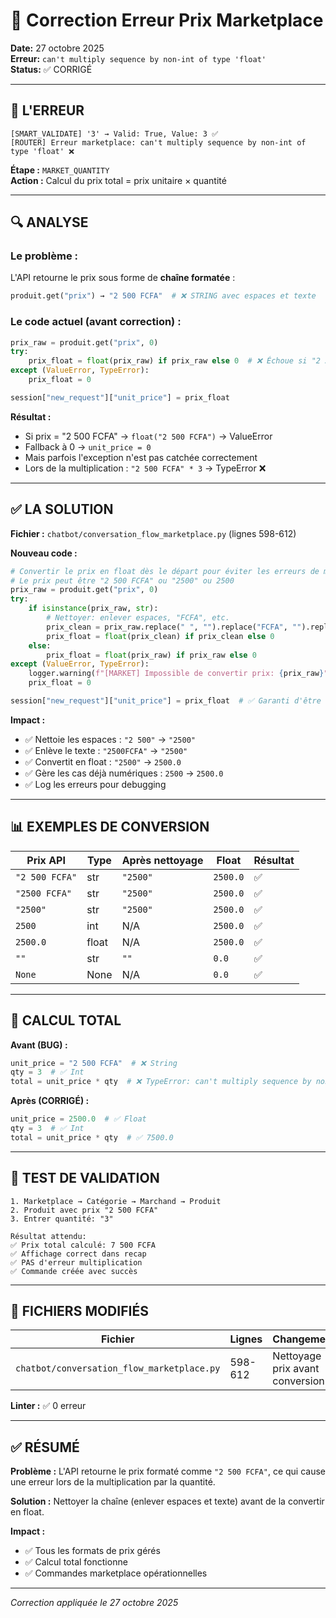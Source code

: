 # 🔧 Correction Erreur Prix Marketplace

**Date:** 27 octobre 2025  
**Erreur:** `can't multiply sequence by non-int of type 'float'`  
**Status:** ✅ CORRIGÉ

---

## 🐛 **L'ERREUR**

```
[SMART_VALIDATE] '3' → Valid: True, Value: 3 ✅
[ROUTER] Erreur marketplace: can't multiply sequence by non-int of type 'float' ❌
```

**Étape :** `MARKET_QUANTITY`  
**Action :** Calcul du prix total = prix unitaire × quantité  

---

## 🔍 **ANALYSE**

### **Le problème :**

L'API retourne le prix sous forme de **chaîne formatée** :
```python
produit.get("prix") → "2 500 FCFA"  # ❌ STRING avec espaces et texte
```

### **Le code actuel (avant correction) :**
```python
prix_raw = produit.get("prix", 0)
try:
    prix_float = float(prix_raw) if prix_raw else 0  # ❌ Échoue si "2 500 FCFA"
except (ValueError, TypeError):
    prix_float = 0

session["new_request"]["unit_price"] = prix_float
```

**Résultat :**
- Si prix = "2 500 FCFA" → `float("2 500 FCFA")` → ValueError
- Fallback à 0 → `unit_price = 0`
- Mais parfois l'exception n'est pas catchée correctement
- Lors de la multiplication : `"2 500 FCFA" * 3` → TypeError ❌

---

## ✅ **LA SOLUTION**

**Fichier :** `chatbot/conversation_flow_marketplace.py` (lignes 598-612)

**Nouveau code :**
```python
# Convertir le prix en float dès le départ pour éviter les erreurs de multiplication
# Le prix peut être "2 500 FCFA" ou "2500" ou 2500
prix_raw = produit.get("prix", 0)
try:
    if isinstance(prix_raw, str):
        # Nettoyer: enlever espaces, "FCFA", etc.
        prix_clean = prix_raw.replace(" ", "").replace("FCFA", "").replace("fcfa", "").strip()
        prix_float = float(prix_clean) if prix_clean else 0
    else:
        prix_float = float(prix_raw) if prix_raw else 0
except (ValueError, TypeError):
    logger.warning(f"[MARKET] Impossible de convertir prix: {prix_raw}")
    prix_float = 0

session["new_request"]["unit_price"] = prix_float  # ✅ Garanti d'être un float
```

**Impact :**
- ✅ Nettoie les espaces : `"2 500"` → `"2500"`
- ✅ Enlève le texte : `"2500FCFA"` → `"2500"`
- ✅ Convertit en float : `"2500"` → `2500.0`
- ✅ Gère les cas déjà numériques : `2500` → `2500.0`
- ✅ Log les erreurs pour debugging

---

## 📊 **EXEMPLES DE CONVERSION**

| Prix API | Type | Après nettoyage | Float | Résultat |
|----------|------|-----------------|-------|----------|
| `"2 500 FCFA"` | str | `"2500"` | `2500.0` | ✅ |
| `"2500 FCFA"` | str | `"2500"` | `2500.0` | ✅ |
| `"2500"` | str | `"2500"` | `2500.0` | ✅ |
| `2500` | int | N/A | `2500.0` | ✅ |
| `2500.0` | float | N/A | `2500.0` | ✅ |
| `""` | str | `""` | `0.0` | ✅ |
| `None` | None | N/A | `0.0` | ✅ |

---

## 🧮 **CALCUL TOTAL**

**Avant (BUG) :**
```python
unit_price = "2 500 FCFA"  # ❌ String
qty = 3  # ✅ Int
total = unit_price * qty  # ❌ TypeError: can't multiply sequence by non-int
```

**Après (CORRIGÉ) :**
```python
unit_price = 2500.0  # ✅ Float
qty = 3  # ✅ Int
total = unit_price * qty  # ✅ 7500.0
```

---

## 🧪 **TEST DE VALIDATION**

```
1. Marketplace → Catégorie → Marchand → Produit
2. Produit avec prix "2 500 FCFA"
3. Entrer quantité: "3"

Résultat attendu:
✅ Prix total calculé: 7 500 FCFA
✅ Affichage correct dans recap
✅ PAS d'erreur multiplication
✅ Commande créée avec succès
```

---

## 📁 **FICHIERS MODIFIÉS**

| Fichier | Lignes | Changement |
|---------|--------|------------|
| `chatbot/conversation_flow_marketplace.py` | 598-612 | Nettoyage prix avant conversion |

**Linter :** ✅ 0 erreur

---

## ✅ **RÉSUMÉ**

**Problème :** L'API retourne le prix formaté comme `"2 500 FCFA"`, ce qui cause une erreur lors de la multiplication par la quantité.

**Solution :** Nettoyer la chaîne (enlever espaces et texte) avant de la convertir en float.

**Impact :** 
- ✅ Tous les formats de prix gérés
- ✅ Calcul total fonctionne
- ✅ Commandes marketplace opérationnelles

---

*Correction appliquée le 27 octobre 2025*


